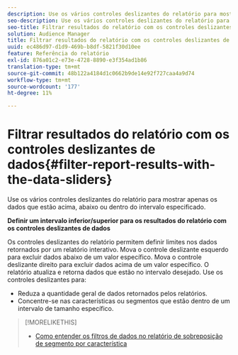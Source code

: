 ```yaml
---
description: Use os vários controles deslizantes do relatório para mostrar apenas os dados que estão acima, abaixo ou dentro do intervalo especificado.
seo-description: Use os vários controles deslizantes do relatório para mostrar apenas os dados que estão acima, abaixo ou dentro do intervalo especificado.
seo-title: Filtrar resultados do relatório com os controles deslizantes de dados
solution: Audience Manager
title: Filtrar resultados do relatório com os controles deslizantes de dados
uuid: ec486d97-d1d9-469b-b8df-5821f30d10ee
feature: Referência do relatório
exl-id: 876a01c2-e73e-4728-8890-e3f354ad1b86
translation-type: tm+mt
source-git-commit: 48b122a4184d1c0662b9de14e92f727caa4a9d74
workflow-type: tm+mt
source-wordcount: '177'
ht-degree: 11%

---
```


# Filtrar resultados do relatório com os controles deslizantes de dados{#filter-report-results-with-the-data-sliders}

Use os vários controles deslizantes do relatório para mostrar apenas os dados que estão acima, abaixo ou dentro do intervalo especificado.

<!-- 

c_reach_slider.xml

 -->

**Definir um intervalo inferior/superior para os resultados do relatório com os controles deslizantes de dados**

Os controles deslizantes do relatório permitem definir limites nos dados retornados por um relatório interativo. Mova o controle deslizante esquerdo para excluir dados abaixo de um valor específico. Mova o controle deslizante direito para excluir dados acima de um valor específico. O relatório atualiza e retorna dados que estão no intervalo desejado. Use os controles deslizantes para:

* Reduza a quantidade geral de dados retornados pelos relatórios.
* Concentre-se nas características ou segmentos que estão dentro de um intervalo de tamanho específico.

>[!MORELIKETHIS]
>
>* [Como entender os filtros de dados no relatório de sobreposição de segmento por característica](../../reporting/dynamic-reports/segment-trait-overlap-report.md#data-filters-s2t-report)


